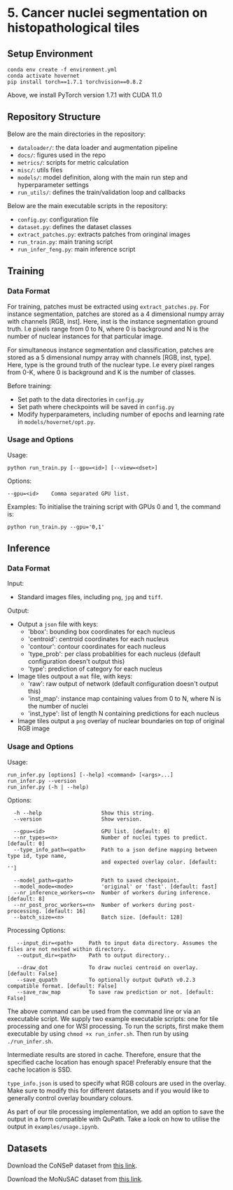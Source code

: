 # 5. Cancer nuclei segmentation on histopathological tiles
## Setup Environment
```
conda env create -f environment.yml
conda activate hovernet
pip install torch==1.7.1 torchvision==0.8.2
```
Above, we install PyTorch version 1.7.1 with CUDA 11.0
## Repository Structure
Below are the main directories in the repository:
* `dataloader/`: the data loader and augmentation pipeline
* `docs/`: figures used in the repo
* `metrics/`: scripts for metric calculation
* `misc/`: utils files
* `models/`: model definition, along with the main run step and hyperparameter settings
* `run_utils/`: defines the train/validation loop and callbacks

Below are the main executable scripts in the repository:
* `config.py`: configuration file
* `dataset.py`: defines the dataset classes
* `extract_patches.py`: extracts patches from oringinal images
* `run_train.py`: main traning script
* `run_infer_feng.py`: main inference script
## Training
### Data Format
For training, patches must be extracted using `extract_patches.py`. For instance segmentation, patches are stored as a 4 dimensional numpy array with channels \[RGB, inst\]. Here, inst is the instance segmentation ground truth. I.e pixels range from 0 to N, where 0 is background and N is the number of nuclear instances for that particular image.

For simultaneous instance segmentation and classification, patches are stored as a 5 dimensional numpy array with channels \[RGB, inst, type\]. Here, type is the ground truth of the nuclear type. I.e every pixel ranges from 0-K, where 0 is background and K is the number of classes.

Before training:
* Set path to the data directories in `config.py`
* Set path where checkpoints will be saved in `config.py`
* Modify hyperparameters, including number of epochs and learning rate in `models/hovernet/opt.py`.
### Usage and Options
Usage:
```
python run_train.py [--gpu=<id>] [--view=<dset>]
```
Options:
```
--gpu=<id>    Comma separated GPU list.
```
Examples:
To initialise the training script with GPUs 0 and 1, the command is:
```
python run_train.py --gpu='0,1'
```
## Inference
### Data Format
Input:
* Standard images files, including `png`, `jpg` and `tiff`.

Output:
* Output a `json` file with keys:
    * 'bbox': bounding box coordinates for each nucleus
    * 'centroid': centroid coordinates for each nucleus
    * 'contour': contour coordinates for each nucleus
    * 'type_prob': per class probablities for each nucleus (default configuration doesn't output this)
    * 'type': prediction of category for each nucleus
* Image tiles outpout a `mat` file, with keys:
    * 'raw': raw output of network (default configuration doesn't output this)
    * 'inst_map': instance map containing values from 0 to N, where N is the number of nuclei
    * 'inst_type': list of length N containing predictions for each nucleus
* Image tiles output a `png` overlay of nuclear boundaries on top of original RGB image
### Usage and Options
Usage:
```
run_infer.py [options] [--help] <command> [<args>...]
run_infer.py --version
run_infer.py (-h | --help)
```
Options:
```
  -h --help                   Show this string.
  --version                   Show version.

  --gpu=<id>                  GPU list. [default: 0]
  --nr_types=<n>              Number of nuclei types to predict. [default: 0]
  --type_info_path=<path>     Path to a json define mapping between type id, type name, 
                              and expected overlay color. [default: '']

  --model_path=<path>         Path to saved checkpoint.
  --model_mode=<mode>         'original' or 'fast'. [default: fast]
  --nr_inference_workers=<n>  Number of workers during inference. [default: 8]
  --nr_post_proc_workers=<n>  Number of workers during post-processing. [default: 16]
  --batch_size=<n>            Batch size. [default: 128]
```
Processing Options:
```
   --input_dir=<path>     Path to input data directory. Assumes the files are not nested within directory.
   --output_dir=<path>    Path to output directory..

   --draw_dot             To draw nuclei centroid on overlay. [default: False]
   --save_qupath          To optionally output QuPath v0.2.3 compatible format. [default: False]
   --save_raw_map         To save raw prediction or not. [default: False]
```

The above command can be used from the command line or via an executable script. We supply two example executable scripts: one for tile processing and one for WSI processing. To run the scripts, first make them executable by using `chmod +x run_infer.sh`. Then run by using `./run_infer.sh`.

Intermediate results are stored in cache. Therefore, ensure that the specified cache location has enough space! Preferably ensure that the cache location is SSD.

`type_info.json` is used to specify what RGB colours are used in the overlay. Make sure to modify this for different datasets and if you would like to generally control overlay boundary colours.

As part of our tile processing implementation, we add an option to save the output in a form compatible with QuPath.
Take a look on how to utilise the output in `examples/usage.ipynb`.
## Datasets
Download the CoNSeP dataset from [this link](https://warwick.ac.uk/fac/sci/dcs/research/tia/data/hovernet/).

Download the MoNuSAC dataset from [this link](https://monusac-2020.grand-challenge.org/Data/).
